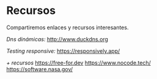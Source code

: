 # Recursos

Compartiremos enlaces y recursos interesantes.

*Dns dinámicas:*
http://www.duckdns.org

*Testing responsive:*
https://responsively.app/

*+ recursos*
https://free-for.dev
https://www.nocode.tech/
https://software.nasa.gov/
